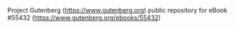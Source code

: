Project Gutenberg (https://www.gutenberg.org) public repository for
eBook #55432 (https://www.gutenberg.org/ebooks/55432)
